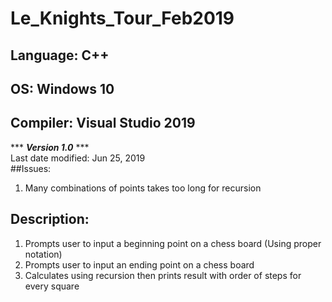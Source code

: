 # Le_Knights_Tour_Feb2019
## Language: C++
## OS: Windows 10  
## Compiler: Visual Studio 2019  

*** ***Version 1.0*** ***  
Last date modified: Jun 25, 2019  
##Issues:  
1.  Many combinations of points takes too long for recursion

## Description:  
1.  Prompts user to input a beginning point on a chess board (Using proper notation)  
2.  Prompts user to input an ending point on a chess board    
3.  Calculates using recursion then prints result with order of steps for every square    
